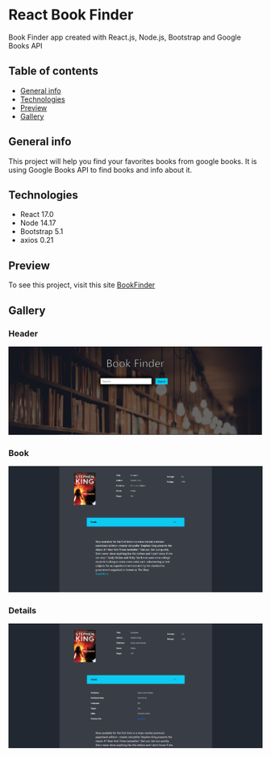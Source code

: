 # React Book Finder

Book Finder app created with React.js, Node.js, Bootstrap and Google Books API

## Table of contents
* [General info](#general-info)
* [Technologies](#technologies)
* [Preview](#Preview)
* [Gallery](#Gallery)

## General info
This project will help you find your favorites books from google books. It is using Google Books API to 
find books and info about it. 

## Technologies
* React 17.0
* Node 14.17
* Bootstrap 5.1
* axios 0.21

## Preview
To see this project, visit this site [BookFinder](https://react-books-finder-by-bileq.herokuapp.com/)

## Gallery

### Header
![Header](https://raw.githubusercontent.com/Bileq/ReactBooks/main/src/media/readmeMedia/Header.PNG?raw=true)
### Book

![Book](https://raw.githubusercontent.com/Bileq/ReactBooks/main/src/media/readmeMedia/Book.PNG?raw=true)
### Details

![Details](https://raw.githubusercontent.com/Bileq/ReactBooks/main/src/media/readmeMedia/Details.PNG?raw=true)